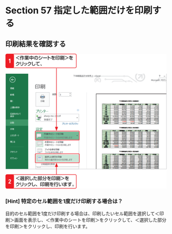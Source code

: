 # Section 57 指定した範囲だけを印刷する

## 印刷結果を確認する

![](003.png)

### [Hint] 特定のセル範囲を1度だけ印刷する場合は？

目的のセル範囲を1度だけ印刷する場合は、印刷したいセル範囲を選択して＜印刷＞画面を表示し、＜作業中のシートを印刷＞をクリックして、＜選択した部分を印刷＞をクリックし、印刷を行います。
